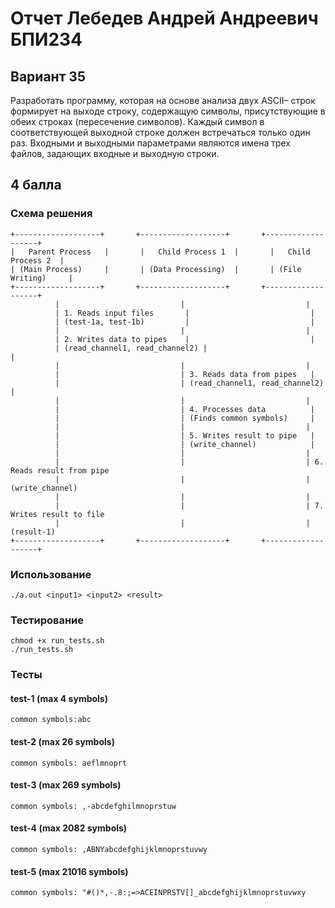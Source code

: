 # Отчет Лебедев Андрей Андреевич БПИ234
## Вариант 35
Разработать программу, которая на основе анализа двух ASCII–
строк формирует на выходе строку, содержащую символы, присутствующие в обеих строках (пересечение символов). Каждый
символ в соответствующей выходной строке должен встречаться
только один раз. Входными и выходными параметрами являются
имена трех файлов, задающих входные и выходную строки.
## 4 балла
### Схема решения
```
+-------------------+       +-------------------+       +-------------------+
|   Parent Process   |       |   Child Process 1  |       |   Child Process 2  |
| (Main Process)     |       | (Data Processing)  |       | (File Writing)     |
+-------------------+       +-------------------+       +-------------------+
          |                           |                           |
          | 1. Reads input files       |                           |
          | (test-1a, test-1b)         |                           |
          |                           |                           |
          | 2. Writes data to pipes    |                           |
          | (read_channel1, read_channel2) |                           |
          |                           |                           |
          |                           | 3. Reads data from pipes   |
          |                           | (read_channel1, read_channel2) |
          |                           |                           |
          |                           | 4. Processes data          |
          |                           | (Finds common symbols)     |
          |                           |                           |
          |                           | 5. Writes result to pipe   |
          |                           | (write_channel)            |
          |                           |                           |
          |                           |                           | 6. Reads result from pipe
          |                           |                           | (write_channel)
          |                           |                           |
          |                           |                           | 7. Writes result to file
          |                           |                           | (result-1)
+-------------------+       +-------------------+       +-------------------+
```
### Использование
```
./a.out <input1> <input2> <result>
```
### Тестирование
```
chmod +x run_tests.sh
./run_tests.sh
```
### Тесты
#### test-1 (max 4 symbols)
```
common symbols:abc
```
#### test-2 (max 26 symbols)
```
common symbols: aeflmnoprt
```
#### test-3 (max 269 symbols)
```
common symbols: ,-abcdefghilmnoprstuw
```
#### test-4 (max 2082 symbols)
```
common symbols: ,ABNYabcdefghijklmnoprstuvwy
```
#### test-5 (max 21016 symbols)
```
common symbols: "#()*,-.8:;=>ACEINPRSTV[]_abcdefghijklmnoprstuvwxy
```